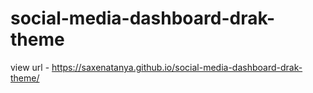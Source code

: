# social-media-dashboard-drak-theme

view url -  https://saxenatanya.github.io/social-media-dashboard-drak-theme/


